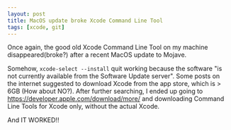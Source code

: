 ```yaml
---
layout: post
title: MacOS update broke Xcode Command Line Tool
tags: [xcode, git]
---
```

Once again, the good old Xcode Command Line Tool on my machine disappeared(broke?) after a recent MacOS update to Mojave.

Somehow, `xcode-select --install` quit working because the software "is not currently available from the Software Update server".<!--more--> Some posts on the internet suggested to download Xcode from the app store, which is > 6GB (How about NO?). After further searching, I ended up going to https://developer.apple.com/download/more/ and downloading Command Line Tools for Xcode only, without the actual Xcode.

And IT WORKED!!
